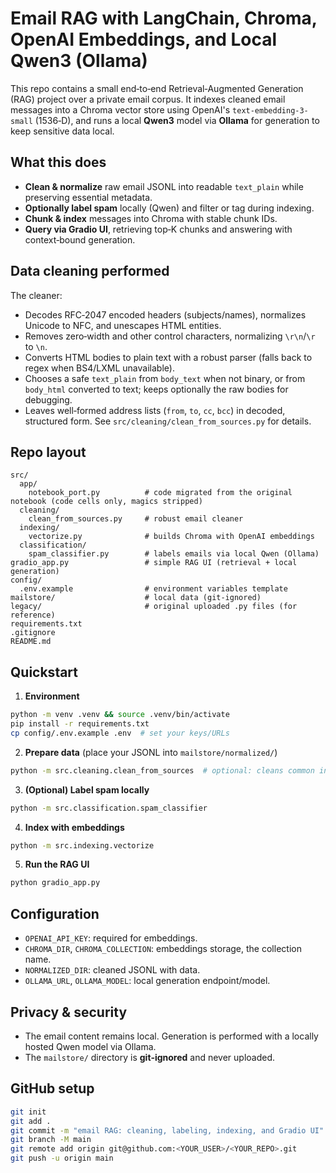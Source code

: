 # Email RAG with LangChain, Chroma, OpenAI Embeddings, and Local Qwen3 (Ollama)

This repo contains a small end‑to‑end Retrieval‑Augmented Generation (RAG) project over a private email corpus.
It indexes cleaned email messages into a Chroma vector store using OpenAI's `text-embedding-3-small` (1536‑D),
and runs a local **Qwen3** model via **Ollama** for generation to keep sensitive data local.

## What this does
- **Clean & normalize** raw email JSONL into readable `text_plain` while preserving essential metadata.
- **Optionally label spam** locally (Qwen) and filter or tag during indexing.
- **Chunk & index** messages into Chroma with stable chunk IDs.
- **Query via Gradio UI**, retrieving top‑K chunks and answering with context‑bound generation.

## Data cleaning performed
The cleaner:
- Decodes RFC‑2047 encoded headers (subjects/names), normalizes Unicode to NFC, and unescapes HTML entities.
- Removes zero‑width and other control characters, normalizing `\r\n`/`\r` to `\n`.
- Converts HTML bodies to plain text with a robust parser (falls back to regex when BS4/LXML unavailable).
- Chooses a safe `text_plain` from `body_text` when not binary, or from `body_html` converted to text; keeps optionally the raw bodies for debugging.
- Leaves well‑formed address lists (`from`, `to`, `cc`, `bcc`) in decoded, structured form.
See `src/cleaning/clean_from_sources.py` for details.

## Repo layout
```text
src/
  app/
    notebook_port.py          # code migrated from the original notebook (code cells only, magics stripped)
  cleaning/
    clean_from_sources.py     # robust email cleaner
  indexing/
    vectorize.py              # builds Chroma with OpenAI embeddings
  classification/
    spam_classifier.py        # labels emails via local Qwen (Ollama)
gradio_app.py                 # simple RAG UI (retrieval + local generation)
config/
  .env.example                # environment variables template
mailstore/                    # local data (git‑ignored)
legacy/                       # original uploaded .py files (for reference)
requirements.txt
.gitignore
README.md
```

## Quickstart

1) **Environment**
```bash
python -m venv .venv && source .venv/bin/activate
pip install -r requirements.txt
cp config/.env.example .env  # set your keys/URLs
```

2) **Prepare data** (place your JSONL into `mailstore/normalized/`)
```bash
python -m src.cleaning.clean_from_sources  # optional: cleans common inputs to *.clean.jsonl
```

3) **(Optional) Label spam locally**
```bash
python -m src.classification.spam_classifier
```

4) **Index with embeddings**
```bash
python -m src.indexing.vectorize
```

5) **Run the RAG UI**
```bash
python gradio_app.py
```

## Configuration

- `OPENAI_API_KEY`: required for embeddings.
- `CHROMA_DIR`, `CHROMA_COLLECTION`: embeddings storage, the collection name.
- `NORMALIZED_DIR`: cleaned JSONL with data.
- `OLLAMA_URL`, `OLLAMA_MODEL`: local generation endpoint/model.

## Privacy & security
- The email content remains local. Generation is performed with a locally hosted Qwen model via Ollama.
- The `mailstore/` directory is **git‑ignored** and never uploaded.

## GitHub setup

```bash
git init
git add .
git commit -m "email RAG: cleaning, labeling, indexing, and Gradio UI"
git branch -M main
git remote add origin git@github.com:<YOUR_USER>/<YOUR_REPO>.git
git push -u origin main
```

